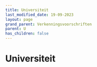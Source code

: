 ```yaml
---
title: Universiteit
last_modified_date: 19-09-2023
layout: page
grand_parent: Verkenningsvoorschriften
parent: U
has_children: false
---
```


Universiteit
============

